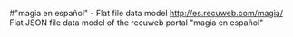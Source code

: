 #"magia en español" - Flat file data model
http://es.recuweb.com/magia/
Flat JSON file data model of the recuweb portal "magia en español"
